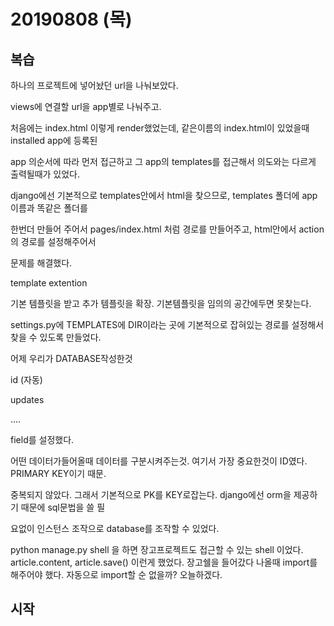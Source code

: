 # 20190808 (목)

 ## 복습

하나의 프로젝트에 넣어놨던 url을 나눠보았다.

views에 연결할 url을 app별로 나눠주고.

처음에는 index.html 이렇게 render했었는데, 같은이름의 index.html이 있었을때 installed app에 등록된

app 의순서에 따라 먼저 접근하고 그 app의 templates를 접근해서 의도와는 다르게 출력될때가 있었다.

django에선 기본적으로 templates안에서 html을 찾으므로, templates 폴더에 app이름과 똑같은 폴더를

한번더 만들어 주어서 pages/index.html 처럼 경로를 만들어주고,  html안에서 action의 경로를 설정해주어서 

문제를 해결했다.



template extention

기본 템플릿을 받고 추가 템플릿을 확장. 기본템플릿을 임의의 공간에두면 못찾는다.

settings.py에 TEMPLATES에 DIR이라는 곳에 기본적으로 잡혀있는 경로를 설정해서 찾을 수 있도록 만들었다.



어제 우리가 DATABASE작성한것

id (자동)

updates

....

field를 설정했다.

어떤 데이터가들어올때 데이터를 구분시켜주는것. 여기서 가장 중요한것이 ID였다. PRIMARY KEY이기 때문.

중복되지 않았다. 그래서 기본적으로 PK를 KEY로잡는다. django에선 orm을 제공하기 때문에 sql문법을 쓸 필

요없이 인스턴스 조작으로 database를 조작할 수 있었다. 



python manage.py shell 을 하면 장고프로젝트도 접근할 수 있는 shell 이었다. article.content, article.save() 이런게 했었다. 장고쉘을 들어갔다 나올때 import를 해주어야 했다. 자동으로 import할 순 없을까? 오늘하겠다.



## 시작


